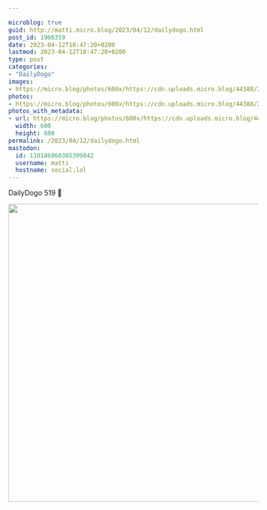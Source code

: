 ```yaml
---

microblog: true
guid: http://matti.micro.blog/2023/04/12/dailydogo.html
post_id: 1966359
date: 2023-04-12T18:47:20+0200
lastmod: 2023-04-12T18:47:20+0200
type: post
categories:
- "DailyDogo"
images:
- https://micro.blog/photos/600x/https://cdn.uploads.micro.blog/44388/2023/1041998fdb.jpg
photos:
- https://micro.blog/photos/600x/https://cdn.uploads.micro.blog/44388/2023/1041998fdb.jpg
photos_with_metadata:
- url: https://micro.blog/photos/600x/https://cdn.uploads.micro.blog/44388/2023/1041998fdb.jpg
  width: 600
  height: 600
permalink: /2023/04/12/dailydogo.html
mastodon:
  id: 110186860385399842
  username: matti
  hostname: social.lol
---
```

DailyDogo 519 🐶

<img src="https://micro.blog/photos/600x/https://blog.martin-haehnel.de/uploads/2023/1041998fdb.jpg" width="600" height="600" alt="" />
